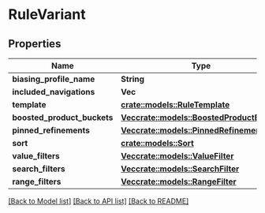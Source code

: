 # RuleVariant

## Properties

Name | Type | Description | Notes
------------ | ------------- | ------------- | -------------
**biasing_profile_name** | **String** |  | 
**included_navigations** | **Vec<String>** |  | 
**template** | [**crate::models::RuleTemplate**](RuleTemplate.md) |  | 
**boosted_product_buckets** | [**Vec<crate::models::BoostedProductBucket>**](BoostedProductBucket.md) |  | 
**pinned_refinements** | [**Vec<crate::models::PinnedRefinement>**](PinnedRefinement.md) |  | 
**sort** | [**crate::models::Sort**](Sort.md) |  | 
**value_filters** | [**Vec<crate::models::ValueFilter>**](ValueFilter.md) |  | 
**search_filters** | [**Vec<crate::models::SearchFilter>**](SearchFilter.md) |  | 
**range_filters** | [**Vec<crate::models::RangeFilter>**](RangeFilter.md) |  | 

[[Back to Model list]](../README.md#documentation-for-models) [[Back to API list]](../README.md#documentation-for-api-endpoints) [[Back to README]](../README.md)


